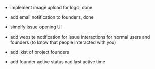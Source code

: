 
- implement image upload for logo, done 

- add email notification to founders, done 

- simplfy issue opening UI 

- add website notification for issue interactions for normal users and founders (to know that people interacted with you)
- add lkist of project founders 
- add founder active status nad last active time 